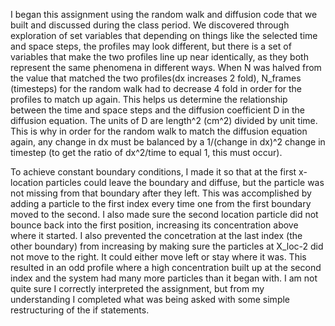 I began this assignment using the random walk and diffusion code that we built and
discussed during the class period. We discovered through exploration of set variables
that depending on things like the selected time and space steps, the profiles may look different,
but there is a set of variables that make the two profiles line up near identically, as they 
both represent the same phenomena in different ways. When N was halved from the value that
matched the two profiles(dx increases 2 fold), N_frames (timesteps) for the random walk had 
to decrease 4 fold in order for the profiles to match up again. This helps us determine the
relationship between the time and space steps and the diffusion coefficient D in the diffusion 
equation. The units of D are length^2 (cm^2) divided by unit time. This is why in order for the
random walk to match the diffusion equation again, any change in dx must be balanced by a 1/(change in dx)^2 
change in timestep (to get the ratio of dx^2/time to equal 1, this must occur).

To achieve constant boundary conditions, I made it so that at the first x-location particles could 
leave the boundary and diffuse, but the particle was not missing from that boundary after they left.
This was accomplished by adding a particle to the first index every time one from the first boundary
moved to the second. I also made sure the second location particle did not bounce back into the first
position, increasing its concentration above where it started. I also prevented the concetration at 
the last index (the other boundary) from increasing by making sure the particles at X_loc-2 did not 
move to the right. It could either move left or stay where it was. This resulted in an odd profile 
where a high concentration built up at the second index and the system had many more particles than
it began with. I am not quite sure I correctly interpreted the assignment, but from my understanding
I completed what was being asked with some simple restructuring of the if statements.